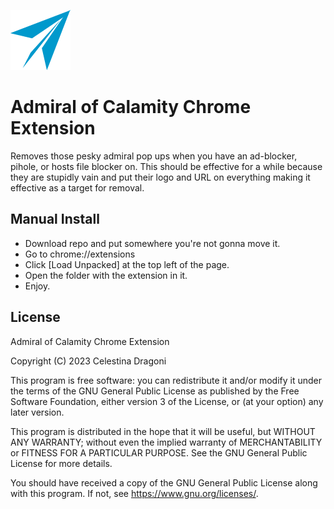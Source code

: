 ![Picture](icon96.png)

# Admiral of Calamity Chrome Extension

Removes those pesky admiral pop ups when you have an ad-blocker, pihole, or hosts file blocker on. This should be effective for a while because they are stupidly vain and put their logo and URL on everything making it effective as a target for removal.

## Manual Install

- Download repo and put somewhere you're not gonna move it.
- Go to chrome://extensions
- Click [Load Unpacked] at the top left of the page.
- Open the folder with the extension in it.
- Enjoy.

## License
Admiral of Calamity Chrome Extension

Copyright (C) 2023 Celestina Dragoni

This program is free software: you can redistribute it and/or modify it under the terms of the GNU General Public License as published by the Free Software Foundation, either version 3 of the License, or (at your option) any later version.

This program is distributed in the hope that it will be useful, but WITHOUT ANY WARRANTY; without even the implied warranty of MERCHANTABILITY or FITNESS FOR A PARTICULAR PURPOSE. See the GNU General Public License for more details.

You should have received a copy of the GNU General Public License along with this program. If not, see https://www.gnu.org/licenses/.
